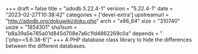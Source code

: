 +++
draft = false
title = "adodb 5.22.4-1"
version = "5.22.4-1"
date = "2023-02-27T10:38:42"
categories = ['devel-extra']
upstreamurl = "http://adodb.org/dokuwiki/doku.php"
arch = "x86_64"
size = "310740"
usize = "1854301"
sha1sum = "b8a39a5e785a01d845d708e7a6c1fd4862269c0a"
depends = "['php>=5.6.38-6']"
+++
A PHP database class library to hide the differences between the different databases.